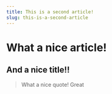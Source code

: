 ```yaml
---
title: This is a second article!
slug: this-is-a-second-article
---
```


# What a nice article!
## And a nice title!!
> What a nice quote!
Great
